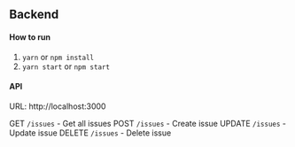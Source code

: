 ## Backend

#### How to run

1. `yarn` or `npm install`
2. `yarn start` or `npm start`

#### API

URL: http://localhost:3000

GET `/issues` - Get all issues
POST `/issues` - Create issue
UPDATE `/issues` - Update issue
DELETE `/issues` - Delete issue
